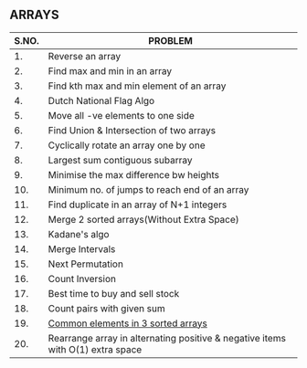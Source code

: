 ## ARRAYS

|S.NO.|PROBLEM|                                                                         
|-----|-------|
|1.|Reverse an array|
|2.|Find max and min in an array|
|3.|Find kth max and min element of an array|
|4.|Dutch National Flag Algo|
|5.|Move all -ve elements to one side|
|6.|Find Union & Intersection of two arrays|
|7.|Cyclically rotate an array one by one|
|8.|Largest sum contiguous subarray|
|9.|Minimise the max difference bw heights|
|10.|Minimum no. of jumps to reach end of an array|
|11.|Find duplicate in an array of N+1 integers|
|12.|Merge 2 sorted arrays(Without Extra Space)|
|13.|Kadane's algo|
|14.|Merge Intervals|
|15.|Next Permutation|
|16.|Count Inversion|
|17.|Best time to buy and sell stock|
|18.|Count pairs with given sum|
|19.|[Common elements in 3 sorted arrays](https://practice.geeksforgeeks.org/problems/common-elements1132/1)|
|20.|Rearrange array in alternating positive & negative items with O(1) extra space|
